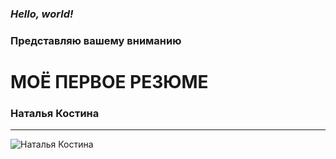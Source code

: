 ### *Hello, world!*

### Представляю вашему вниманию

# МОЁ ПЕРВОЕ РЕЗЮМЕ

### Наталья Костина 
-----
![Наталья Костина](https://drive.google.com/file/d/1zShy4_83yvgzIqPQzNHob2WJVTqQGILu/view?usp=sharing)